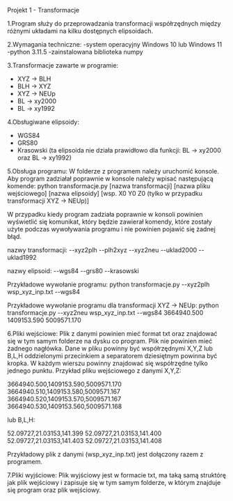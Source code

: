 Projekt 1 - Transformacje

1.Program służy do przeprowadzania transformacji współrzędnych między różnymi układami na kilku dostępnych elipsoidach.

2.Wymagania techniczne:
-system operacyjny Windows 10 lub Windows 11
-python 3.11.5
-zainstalowana biblioteka numpy

3.Transformacje zawarte w programie:
- XYZ -> BLH
- BLH -> XYZ
- XYZ -> NEUp
- BL -> xy2000
- BL -> xy1992

4.Obsługiwane elipsoidy:
- WGS84
- GRS80
- Krasowski (ta elipsoida nie działa prawidłowo dla funkcji: BL -> xy2000 oraz BL -> xy1992)

5.Obsługa programu:
W folderze z programem należy uruchomić konsole.
Aby program zadziałał poprawnie w konsole należy wpisać następującą komende:
python transformacje.py [nazwa transformacji] [nazwa pliku wejściowego] [nazwa elipsoidy] [wsp. X0 Y0 Z0 (tylko w przypadku transformacji XYZ -> NEUp)]

W przypadku kiedy program zadziała poprawnie w konsoli powinien wyświetlić się komunikat, który będzie zawierał 
komendy, które zostały użyte podczas wywoływania programu i nie powinien pojawić się żadnej błąd.

nazwy transformacji:
--xyz2plh 
--plh2xyz
--xyz2neu
--uklad2000
--uklad1992

nazwy elipsoid:
--wgs84
--grs80
--krasowski

Przykładowe wywołanie programu:
python transformacje.py --xyz2plh wsp_xyz_inp.txt --wgs84

Przykładowe wywołanie programu dla transformacji XYZ -> NEUp:
python transformacje.py --xyz2neu wsp_xyz_inp.txt --wgs84 3664940.500 1409153.590 5009571.170

6.Pliki wejściowe:
Plik z danymi powinien mieć format txt oraz znajdować się w tym samym folderze na dysku co program. 
Plik nie powinien mieć żadnego nagłówka. Dane w pliku powinny być współrzędnymi X,Y,Z lub B,L,H oddzielonymi przecinkiem 
a separatorem dziesiętnym powinna być kropka. W każdym wierszu powinny znajdować się współrzędne tylko jednego punktu.
Przykład pliku wejściowego z danymi X,Y,Z:

3664940.500,1409153.590,5009571.170
3664940.510,1409153.580,5009571.167
3664940.520,1409153.570,5009571.167
3664940.530,1409153.560,5009571.168

lub B,L,H:

52.09727,21.03153,141.399 
52.09727,21.03153,141.400 
52.09727,21.03153,141.403 
52.09727,21.03153,141.408 

Przykładowy plik z danymi (wsp_xyz_inp.txt) jest dołączony razem z programem.

7.Pliki wyjściowe:
Plik wyjściowy jest w formacie txt, ma taką samą struktórę jak plik wejściowy i zapisuje się w tym samym folderze,
w którym znajduje się program oraz plik wejściowy.


